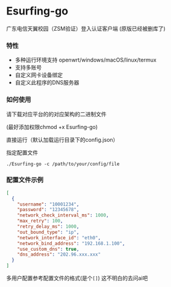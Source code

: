 # Esurfing-go

广东电信天翼校园（ZSM验证）登入认证客户端
(原版已经被删库了)

### 特性

- 多种运行环境支持 openwrt/windows/macOS/linux/termux
- 支持多账号
- 自定义网卡设备绑定
- 自定义此程序的DNS服务器

### 如何使用

请下载对应平台的的对应架构的二进制文件

(最好添加权限chmod +x Esurfing-go)

直接运行（默认加载运行目录下的config.json）

指定配置文件
```shell
./Esurfing-go -c /path/to/your/config/file
```

### 配置文件示例
```json
[
  {
    "username": "10001234",
    "password": "12345678",
    "network_check_interval_ms": 1000,
    "max_retry": 100,
    "retry_delay_ms": 1000,
    "out_bound_type": "ip",
    "network_interface_id": "eth0",
    "network_bind_address": "192.168.1.100",
    "use_custom_dns": true,
    "dns_address": "202.96.xxx.xxx"
  }
]
```

多用户配置参考配置文件的格式(是个```[]```) 这不明白的去问ai吧